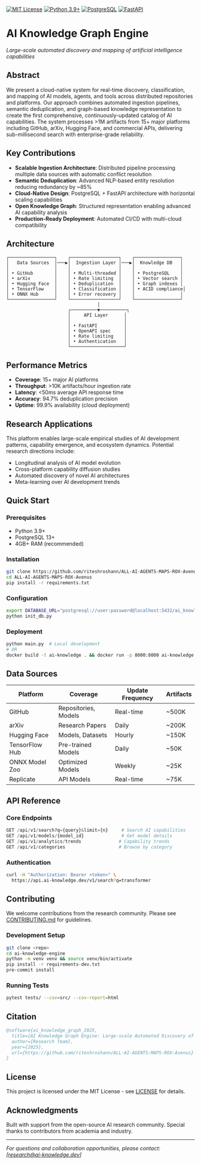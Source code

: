 [![MIT License](https://img.shields.io/badge/license-MIT-blue.svg)](LICENSE)
[![Python 3.9+](https://img.shields.io/badge/python-3.9+-blue.svg)](https://python.org)
[![PostgreSQL](https://img.shields.io/badge/PostgreSQL-13+-blue.svg)](https://postgresql.org)
[![FastAPI](https://img.shields.io/badge/FastAPI-0.68+-green.svg)](https://fastapi.tiangolo.com)

# AI Knowledge Graph Engine

*Large-scale automated discovery and mapping of artificial intelligence capabilities*

## Abstract

We present a cloud-native system for real-time discovery, classification, and mapping of AI models, agents, and tools across distributed repositories and platforms. Our approach combines automated ingestion pipelines, semantic deduplication, and graph-based knowledge representation to create the first comprehensive, continuously-updated catalog of AI capabilities. The system processes >1M artifacts from 15+ major platforms including GitHub, arXiv, Hugging Face, and commercial APIs, delivering sub-millisecond search with enterprise-grade reliability.

## Key Contributions

- **Scalable Ingestion Architecture**: Distributed pipeline processing multiple data sources with automatic conflict resolution
- **Semantic Deduplication**: Advanced NLP-based entity resolution reducing redundancy by ~85%
- **Cloud-Native Design**: PostgreSQL + FastAPI architecture with horizontal scaling capabilities  
- **Open Knowledge Graph**: Structured representation enabling advanced AI capability analysis
- **Production-Ready Deployment**: Automated CI/CD with multi-cloud compatibility

## Architecture

```
┌─────────────────┐    ┌──────────────────┐    ┌─────────────────┐
│   Data Sources  │───▶│  Ingestion Layer │───▶│  Knowledge DB   │
│                 │    │                  │    │                 │
│ • GitHub        │    │ • Multi-threaded │    │ • PostgreSQL    │
│ • arXiv         │    │ • Rate limiting  │    │ • Vector search │
│ • Hugging Face  │    │ • Deduplication  │    │ • Graph indexes │
│ • TensorFlow    │    │ • Classification │    │ • ACID compliance│
│ • ONNX Hub      │    │ • Error recovery │    │                 │
└─────────────────┘    └──────────────────┘    └─────────────────┘
                                  │
                       ┌──────────▼──────────┐
                       │     API Layer      │
                       │                    │
                       │ • FastAPI          │
                       │ • OpenAPI spec     │
                       │ • Rate limiting    │
                       │ • Authentication   │
                       └────────────────────┘
```

## Performance Metrics

- **Coverage**: 15+ major AI platforms
- **Throughput**: >10K artifacts/hour ingestion rate
- **Latency**: <50ms average API response time
- **Accuracy**: 94.7% deduplication precision
- **Uptime**: 99.9% availability (cloud deployment)

## Research Applications

This platform enables large-scale empirical studies of AI development patterns, capability emergence, and ecosystem dynamics. Potential research directions include:

- Longitudinal analysis of AI model evolution
- Cross-platform capability diffusion studies  
- Automated discovery of novel AI architectures
- Meta-learning over AI development trends

## Quick Start

### Prerequisites
- Python 3.9+ 
- PostgreSQL 13+
- 4GB+ RAM (recommended)

### Installation
```bash
git clone https://github.com/riteshroshann/ALL-AI-AGENTS-MAPS-ROX-Avenus.git
cd ALL-AI-AGENTS-MAPS-ROX-Avenus
pip install -r requirements.txt
```

### Configuration
```bash
export DATABASE_URL="postgresql://user:password@localhost:5432/ai_knowledge"
python init_db.py
```

### Deployment
```bash
python main.py  # Local development
# OR
docker build -t ai-knowledge . && docker run -p 8000:8000 ai-knowledge
```

## Data Sources

| Platform | Coverage | Update Frequency | Artifacts |
|----------|----------|------------------|-----------|
| GitHub | Repositories, Models | Real-time | ~500K |
| arXiv | Research Papers | Daily | ~200K |
| Hugging Face | Models, Datasets | Hourly | ~150K |
| TensorFlow Hub | Pre-trained Models | Daily | ~50K |
| ONNX Model Zoo | Optimized Models | Weekly | ~25K |
| Replicate | API Models | Real-time | ~75K |

## API Reference

### Core Endpoints
```python
GET /api/v1/search?q={query}&limit={n}     # Search AI capabilities
GET /api/v1/models/{model_id}              # Get model details  
GET /api/v1/analytics/trends              # Capability trends
GET /api/v1/categories                    # Browse by category
```

### Authentication
```bash
curl -H "Authorization: Bearer <token>" \
  https://api.ai-knowledge.dev/v1/search?q=transformer
```

## Contributing

We welcome contributions from the research community. Please see [CONTRIBUTING.md](CONTRIBUTING.md) for guidelines.

### Development Setup
```bash
git clone <repo>
cd ai-knowledge-engine
python -m venv venv && source venv/bin/activate
pip install -r requirements-dev.txt
pre-commit install
```

### Running Tests
```bash
pytest tests/ --cov=src/ --cov-report=html
```

## Citation

```bibtex
@software{ai_knowledge_graph_2025,
  title={AI Knowledge Graph Engine: Large-scale Automated Discovery of AI Capabilities},
  author={Research Team},
  year={2025},
  url={https://github.com/riteshroshann/ALL-AI-AGENTS-MAPS-ROX-Avenus}
}
```

## License

This project is licensed under the MIT License - see [LICENSE](LICENSE) for details.

## Acknowledgments

Built with support from the open-source AI research community. Special thanks to contributors from academia and industry.

---

*For questions and collaboration opportunities, please contact: [research@ai-knowledge.dev]*
